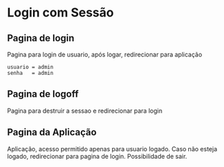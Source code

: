 # Login com Sessão

## Pagina de login
Pagina para login de usuario, após logar, redirecionar para aplicação
```
usuario = admin
senha   = admin
```

## Pagina de logoff
Pagina para destruir a sessao e redirecionar para login

## Pagina da Aplicação
Aplicação, acesso permitido apenas para usuario logado.
Caso não esteja logado, redirecionar para pagina de login.
Possibilidade de sair.